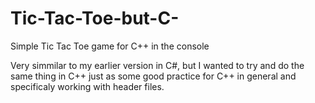 # Tic-Tac-Toe-but-C-
Simple Tic Tac Toe game for C++ in the console

Very simmilar to my earlier version in C#, but I wanted to try and do the same thing in C++ just as some good
practice for C++ in general and specificaly working with header files.
